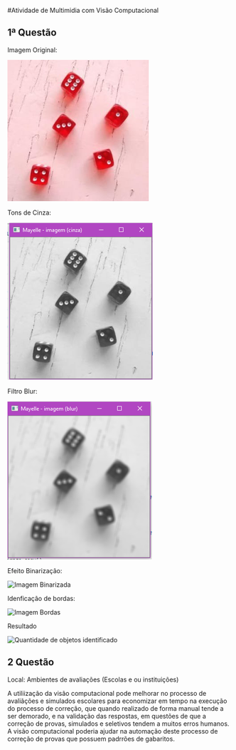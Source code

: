 #Atividade de Multimidia com Visão Computacional

## 1ª Questão

Imagem Original:

![Imagem Original](dados.jpg)

Tons de Cinza:

![Imagem Tons de Cinza](imagens_janelas/imagem_cinza.png)


Filtro Blur:

![Imagem com Suavização efeito blur](imagens_janelas/imagem_blur.png)

Efeito Binarização:

![Imagem Binarizada](imagens_janelas/imagem_bin.png)

Idenficação de bordas:

![Imagem Bordas](imagens_janelas/imagem_borda.png)

Resultado

![Quantidade de objetos identificado](imagens_janelas/img_final.png)


## 2 Questão

Local: Ambientes de avaliações (Escolas e ou instituições)

A utiliização da visão computacional pode melhorar no processo de avaliãções e simulados escolares para economizar em tempo na execução do processo de correção, que quando realizado de forma manual tende a ser demorado, e na validação das respostas, em questões de que a correção de  provas, simulados e seletivos tendem a muitos erros humanos. A visão computacional poderia ajudar na automação deste processo de correção de provas que possuem padrrões de gabaritos.


